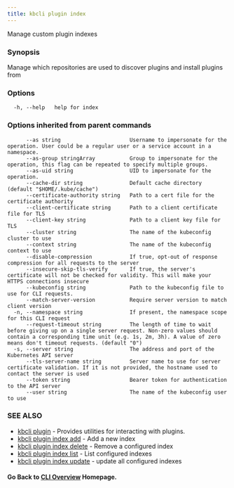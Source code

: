 ```yaml
---
title: kbcli plugin index
---
```


Manage custom plugin indexes

### Synopsis

Manage which repositories are used to discover plugins and install plugins from

### Options

```
  -h, --help   help for index
```

### Options inherited from parent commands

```
      --as string                      Username to impersonate for the operation. User could be a regular user or a service account in a namespace.
      --as-group stringArray           Group to impersonate for the operation, this flag can be repeated to specify multiple groups.
      --as-uid string                  UID to impersonate for the operation.
      --cache-dir string               Default cache directory (default "$HOME/.kube/cache")
      --certificate-authority string   Path to a cert file for the certificate authority
      --client-certificate string      Path to a client certificate file for TLS
      --client-key string              Path to a client key file for TLS
      --cluster string                 The name of the kubeconfig cluster to use
      --context string                 The name of the kubeconfig context to use
      --disable-compression            If true, opt-out of response compression for all requests to the server
      --insecure-skip-tls-verify       If true, the server's certificate will not be checked for validity. This will make your HTTPS connections insecure
      --kubeconfig string              Path to the kubeconfig file to use for CLI requests.
      --match-server-version           Require server version to match client version
  -n, --namespace string               If present, the namespace scope for this CLI request
      --request-timeout string         The length of time to wait before giving up on a single server request. Non-zero values should contain a corresponding time unit (e.g. 1s, 2m, 3h). A value of zero means don't timeout requests. (default "0")
  -s, --server string                  The address and port of the Kubernetes API server
      --tls-server-name string         Server name to use for server certificate validation. If it is not provided, the hostname used to contact the server is used
      --token string                   Bearer token for authentication to the API server
      --user string                    The name of the kubeconfig user to use
```

### SEE ALSO

* [kbcli plugin](kbcli_plugin.md)	 - Provides utilities for interacting with plugins.
* [kbcli plugin index add](kbcli_plugin_index_add.md)	 - Add a new index
* [kbcli plugin index delete](kbcli_plugin_index_delete.md)	 - Remove a configured index
* [kbcli plugin index list](kbcli_plugin_index_list.md)	 - List configured indexes
* [kbcli plugin index update](kbcli_plugin_index_update.md)	 - update all configured indexes

#### Go Back to [CLI Overview](cli.md) Homepage.

